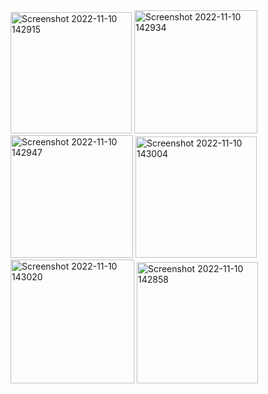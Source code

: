 <img width="194" alt="Screenshot 2022-11-10 142915" src="https://user-images.githubusercontent.com/113401277/201028475-119532d1-68eb-4885-bc22-fe4a687a43e5.png">
<img width="197" alt="Screenshot 2022-11-10 142934" src="https://user-images.githubusercontent.com/113401277/201028506-327af62f-c70c-4b24-8e01-a470b9575527.png">
<img width="196" alt="Screenshot 2022-11-10 142947" src="https://user-images.githubusercontent.com/113401277/201028512-835ec581-c3e2-47f5-a6b4-be3ffefe5376.png">
<img width="194" alt="Screenshot 2022-11-10 143004" src="https://user-images.githubusercontent.com/113401277/201028518-0be80342-8db8-4faf-ba83-7a2f4174efd9.png">
<img width="198" alt="Screenshot 2022-11-10 143020" src="https://user-images.githubusercontent.com/113401277/201028520-4dddedd5-c7f7-40df-9ab5-88964c1b9ee6.png">
<img width="194" alt="Screenshot 2022-11-10 142858" src="https://user-images.githubusercontent.com/113401277/201028526-aee28cfd-2308-4be6-a9a5-35900991f108.png">
